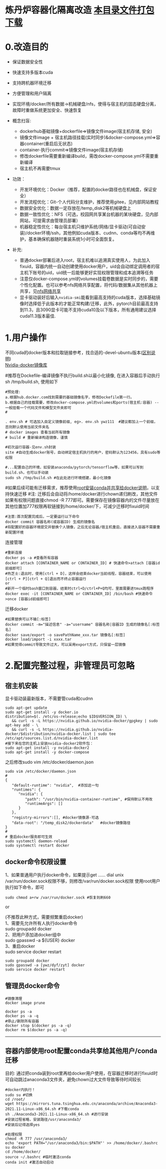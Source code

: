 
# 炼丹炉容器化隔离改造 [本目录文件打包下载](https://raw.githubusercontent.com/ywz978020607/History/master/cv%E7%A0%94%E7%A9%B6%E7%94%9F%E6%97%A5%E5%B8%B8Lab/mydocker/mydocker.zip)

# 0.改造目的
- 保证数据安全性
- 快速支持多版本cuda
- 支持跨机器环境迁移
- 方便管理和用户隔离
- 实现环境/docker/所有数据->机械硬盘/nfs，使得与宿主机的固态硬盘分离，故障时重做系统更加安全、快速恢复
- 概念扫盲:
  - dockerhub基础镜像+dockerfile=>镜像文件image(宿主机存储, 安全)   
  - 镜像文件image + 宿主机路径挂载(实时同步)&docker-compose.yml=>容器container(重启后无状态)
  - container-执行commit=>镜像文件image(宿主机存储)
  - 修改dockerfile需要重新编译build，需改docker-compose.yml不需要重新编译
  - 宿主机不再需要tmux

- 功效：
  - 开发环境优化：Docker（推荐，配置的docker路径也在机械盘，保证安全）
  - 开发流程优化：Git-个人代码分支维护，推荐使用gitee，见内部网站教程
  - 数据安全优化：数据一定存放在/temp_disk2等机械硬盘上
  - 数据一致性优化：NFS（可选，校园网共享某台机器的某块硬盘，见内部网站，可提需求由管理员部署）
  - 机器稳定性优化：每台宿主机只维护系统/网络/显卡驱动(可自动安装)/docker环境/ssh，其他例如cuda版本、cudnn、conda等均不再维护，基本确保机器随时重装系统1小时可全面恢复。

- 补充:
  - 普通docker部署后进入root，宿主机难以追溯真实使用人，为此加入fixuid，容器内统一自动创建使用docker用户，uid会自动绑定调用者的宿主机下账号的uid，uid统一后能够更好实现权限管理和成本追溯等任务
  - 注意仅docker-compose.yml的volumes挂载卷数据是实时同步的，需要个性化配置。也可以参考nfs网络共享配置，将代码/数据集从其他机器上共享，见[nfs网络共享](../nfs网络共享配置/)
  - 显卡驱动装好后输入`nvidia-smi`能看到最高支持的cuda版本，选择基础镜像时选择低于此版本的才能正常构建/迁移，此外，pytorch目前最高支持到11.3，且3090显卡可能不支持cuda10及以下版本，所有通用建议选择cuda11.3版本最佳.

# 1.用户操作

不同cuda的docker版本和拉取链接参考，找合适的-devel-ubuntu版本([区别说明](https://blog.csdn.net/u011622208/article/details/113650011))  
[Nvidia-docker镜像库](https://hub.docker.com/r/nvidia/cuda/tags)

#推荐在Dockefile-编译镜像不执行build.sh以最小化镜像, 在进入容器后手动执行sh /tmp/build.sh, 使用如下  
```
#预处理:
a.根据hub.docker.com找到需要的基础镜像名字，修改Dockefile第一行。
b.根据自己的挂载需要，修改docker-compose.yml的volumes和ports(宿主机:容器) -- 一般挂载一个代码文件和模型文件夹即可
#

. env.sh # 可选加入自定义镜像前缀, eg>. env.sh ywz111  #建议都加上一个前缀，否则默认使用当前文件夹名
# docker images 查看当前所有镜像
# build # 重新编译构造镜像，谨慎

#初次运行容器-见env.sh封装 
site #自动生成docker账号，自动绑定宿主机执行的用户，密码默认为123456，具有sudo等权限

#...配置自己的环境，如安装anaconda/pytorch/tensorflow等，如果可以写到build.sh，也可以手动装
sudo sh /tmp/build.sh #在此处进行环境搭建，最小化镜像
```
#如果后续可能有迁移需求，推荐使用[root安装conda并共享给docker说明](#rootconda)，以支持快速迁移
#注: 迁移后会自动将/home/docker进行chown递归刷改，其他文件如果有权限问题直接chmod -R 777即可。需要保存在镜像容器内的文件尽量放在其他位置加777权限再软链接到/home/docker/下，可减少迁移时fixuid时间

```
#注意:首次配置完成后，一定要运行以下命令
docker commit 容器名称(或容器ID) 生成的镜像名
#将配置好的容器环境提交并替换个人镜像，之后无论容器/宿主机重启，直接进入容器不需要重新配置环境
```

连接管理
```
#重新连接  
docker ps -a #查看所有容器
docker attach [CONTAINER_NAME or CONTAINER_ID] # 快速命令>attach [容器id前缀即可]
#热芝士:退出时，使用[ctrl + D]，这样会结束docker当前线程，容器结束，可以使用[ctrl + P][ctrl + Q]退出而不终止容器运行
or
#新开一个临时bash窗口到容器，结束时ctrl+D/ctrl+P+Q均可，里面需要进tmux跑程序
docker exec -it [CONTAINER_NAME or CONTAINER_ID] /bin/bash #快速命令>once [容器id前缀即可]
```

迁移docker
```
#如果替换可以不输[:标签]
docker commit -m="描述信息" -a="username" 容器名称|容器ID 生成的镜像名[:标签名]
docker save/export -o savePathName_xxx.tar 镜像名[:标签] 
docker load/import -i xxxx.tar
#如果觉得commit导致文件过大，可以采用export方式，只保留一层镜像
```

# 2.配置完整过程，非管理员可忽略  
## 宿主机安装
显卡驱动装最新版本，不需要管cuda和cudnn  
```
sudo apt-get update
sudo apt-get install -y docker.io
distribution=$(. /etc/os-release;echo $ID$VERSION_ID) \
   && curl -s -L https://nvidia.github.io/nvidia-docker/gpgkey | sudo apt-key add - \
   && curl -s -L https://nvidia.github.io/nvidia-docker/$distribution/nvidia-docker.list | sudo tee /etc/apt/sources.list.d/nvidia-docker.list
#接下来在您的主机上安装nvidia-docker2软件包：
sudo apt-get install -y nvidia-docker2
sudo apt-get install -y docker-compose
```
之后修改sudo vim /etc/docker/daemon.json 
```
sudo vim /etc/docker/daemon.json 
#
{
   "default-runtime": "nvidia",  #添加这一句
   "runtimes": {
      "nvidia": {
         "path": "/usr/bin/nvidia-container-runtime", #保持默认不用改
         "runtimeArgs": []
      }
   },
   "registry-mirrors":[], #docker镜像源-可选
   "data-root": "/temp_disk2/dockerdata"   #docker镜像路径
}
#
# 重启docker服务即可生效
sudo systemctl daemon-reload
sudo systemctl restart docker
```


## docker命令权限设置
1、如果普通用户执行docker命令，如果提示get …… dial unix /var/run/docker.sock权限不够，则修改/var/run/docker.sock权限
使用root用户执行如下命令，即可
```
sudo chmod a+rw /var/run/docker.sock #恢复则刷660
```

or  

(不推荐此种方式，需要频繁重启docker)  
1、需要先允许所有人执行docker命令  
sudo groupadd docker  
2、把用户添加进docker组中  
sudo gpasswd -a ${USER} docker  
3、重启docker  
sudo service docker restart  
```
sudo groupadd docker  
sudo gpasswd -a [ywz/dyf/zyt] docker  
sudo service docker restart  
```

## 管理员docker命令
```
#镜像清理
docker image prune

docker ps -a
docker ps -a -q
#停止/删除所有容器
docker stop $(docker ps -a -q)
docker rm $(docker ps -a -q)
```

----

## <span id="rootconda">容器内部使用root配置conda共享给其他用户/conda迁移</span>
目的: 通过把conda装到root里再给docker用户使用，在容器迁移时进行fixuid时可自动跳过anaconda3文件夹，避免chown过大文件导致等待时间较长
```
#docker内执行！
sudo su #切换
cd /root/
wget https://mirrors.tuna.tsinghua.edu.cn/anaconda/archive/Anaconda3-2021.11-Linux-x86_64.sh #下载conda
sh ./Anaconda3-2021.11-Linux-x86_64.sh #进行安装
#安装过程省略，安装路径/usr/anaconda3/
#安装后记得选择yes

#处理权限
chmod -R 777 /usr/anaconda3/
echo 'export PATH="/usr/anaconda3/bin:$PATH"' >> /home/docker/.bashrc
su docker
cd /home/docker/
source ~/.bashrc #临时激活conda
conda init #激活自动启动
```
